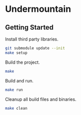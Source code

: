 # Undermountain

## Getting Started

Install third party libraries.

```sh
git submodule update --init
make setup
```

Build the project.

```sh
make
```

Build and run.

```sh
make run
```

Cleanup all build files and binaries.

```sh
make clean
```
